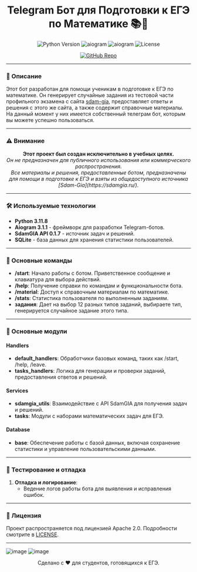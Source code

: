 <h1 align="center">Telegram Бот для Подготовки к ЕГЭ по Математике 📚🤖</h1>

<p align="center">
  <img src="https://img.shields.io/badge/Python-3.11.8-blue" alt="Python Version"/>
  <img src="https://img.shields.io/badge/aiogram-3.1.1-orange" alt="aiogram"/>
  <img src="https://img.shields.io/badge/SdamGia-Api-yellow" alt="aiogram"/>
  <img src="https://img.shields.io/badge/license-Apache-green" alt="License"/>
</p>

<p align="center">
  <a href="https://github.com/yourusername/telegram-math-bot" target="_blank" rel="noreferrer">
    <img src="https://img.shields.io/badge/GitHub-Repo-black" alt="GitHub Repo"/>
  </a>
</p>

---

### 📖 Описание

Этот бот разработан для помощи ученикам в подготовке к ЕГЭ по математике. Он генерирует случайные задания из тестовой части профильного экзамена с сайта [sdam-gia](https://sdamgia.ru/), предоставляет ответы и решения с этого же сайта, а также содержит справочные материалы. На данный момент у них имеется собственный телеграм бот, которым вы можете успешно пользоваться.

---


### ⚠️ Внимание

<p align="center">
  <b>Этот проект был создан исключительно в учебных целях.</b><br>
  <i>Он не предназначен для публичного использования или коммерческого распространения.</i><br>
  <i>Все материалы и решения, предоставленные ботом, предназначены для помощи в подготовке к ЕГЭ и взяты из общедоступного источника [Sdam-Gia](https://sdamgia.ru/).</i><br>
</p>

---

### 🛠️ Используемые технологии

- **Python 3.11.8**
- **Aiogram 3.1.1** - фреймворк для разработки Telegram-ботов.
- **SdamGIA API 0.1.7** - источник задач и решений.
- **SQLite** - база данных для хранения статистики пользователей.

---

### 🚀 Основные команды

- **/start**: Начало работы с ботом. Приветственное сообщение и клавиатура для выбора действий.
- **/help**: Получение справки по командам и функциональности бота.
- **/material**: Доступ к справочным материалам по математике.
- **/stats**: Статистика пользователя по выполненным заданиям.
- **задания**: Дает на выбор 12 разных типов заданий, выбираете тип, генерируется случайное задание этого типа.

---

### 📂 Основные модули

#### **Handlers**
- **default_handlers**: Обработчики базовых команд, таких как /start, /help, /leave.
- **tasks_handlers**: Логика для генерации и проверки заданий, предоставления ответов и решений.

#### **Services**
- **sdamgia_utils**: Взаимодействие с API SdamGIA для получения задач и решений.
- **tasks**: Модули с наборами математических задач для ЕГЭ.

#### **Database**
- **base**: Обеспечение работы с базой данных, включая сохранение статистики и управление пользовательскими данными.

---

### 🧪 Тестирование и отладка

<!-- 1. **Тестирование функциональности**:
   - Проверка работы основных команд и корректности выдаваемых данных.
   - Обработка разных сценариев взаимодействия пользователя с ботом. -->

1. **Отладка и логирование**:
   - Ведение логов работы бота для выявления и исправления ошибок.

---

### 📄 Лицензия

Проект распространяется под лицензией Apache 2.0. Подробности смотрите в [LICENSE](https://github.com/Really-Fun/EgeBot?tab=Apache-2.0-1-ov-file).

---
![image](https://github.com/user-attachments/assets/4366577e-b4b9-47c0-9913-dd8229e83bab)
![image](https://github.com/user-attachments/assets/59551356-d6c0-4853-aa34-4dd3ea8e925d)

<p align="center">
  Сделано с ❤️ для студентов, готовящихся к ЕГЭ.
</p>
